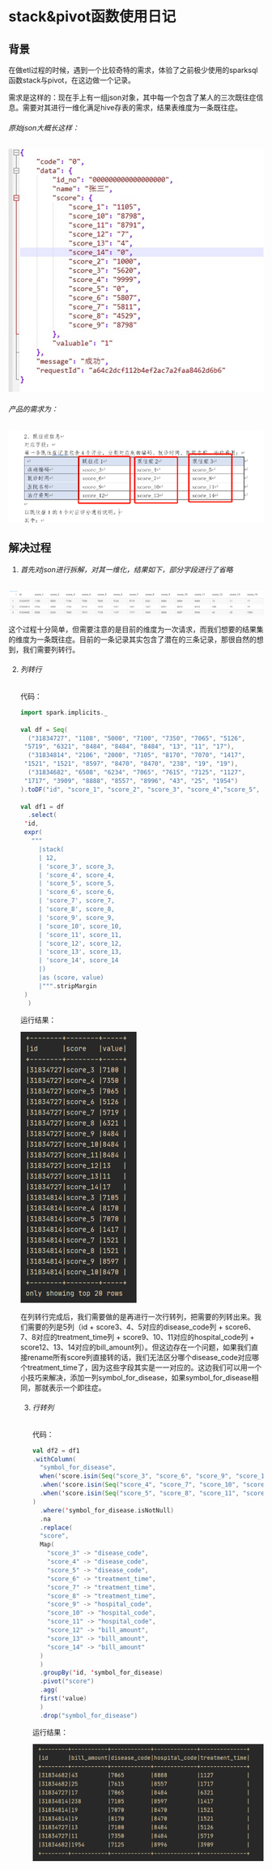 # stack&pivot函数使用日记

## 背景

在做etl过程的时候，遇到一个比较奇特的需求，体验了之前极少使用的sparksql函数stack与pivot，在这边做一个记录。

需求是这样的：现在手上有一组json对象，其中每一个包含了某人的三次既往症信息。需要对其进行一维化满足hive存表的需求，结果表维度为一条既往症。

###### 原始json大概长这样：

![image](https://github.com/jiandongchen/notes/blob/main/summary/spark/images/json.jpg)

###### 产品的需求为：

![image](https://github.com/jiandongchen/notes/blob/main/summary/spark/images/requirement.png)

## 解决过程

1. ###### 首先对json进行拆解，对其一维化，结果如下，部分字段进行了省略

![image](https://github.com/jiandongchen/notes/blob/main/summary/spark/images/select-result.png)

这个过程十分简单，但需要注意的是目前的维度为一次请求，而我们想要的结果集的维度为一条既往症。目前的一条记录其实包含了潜在的三条记录，那很自然的想到，我们需要列转行。

2. ###### 列转行

   代码：

   ```scala
   import spark.implicits._
   
   val df = Seq(
     ("31834727", "1108", "5000", "7100", "7350", "7065", "5126",
   	"5719", "6321", "8484", "8484", "8484", "13", "11", "17"),
     ("31834814", "2106", "2000", "7105", "8170", "7070", "1417",
   	"1521", "1521", "8597", "8470", "8470", "238", "19", "19"),
     ("31834682", "6508", "6234", "7065", "7615", "7125", "1127",
   	"1717", "3909", "8888", "8557", "8996", "43", "25", "1954")
   ).toDF("id", "score_1", "score_2", "score_3", "score_4","score_5", "score_6", "score_7", "score_8", "score_9", "score_10","score_11", "score_12", "score_13", "score_14")
   
   val df1 = df
     .select(
   	'id,
   	expr(
   	  """
   		|stack(
   		| 12,
   		| 'score_3', score_3,
   		| 'score_4', score_4,
   		| 'score_5', score_5,
   		| 'score_6', score_6,
   		| 'score_7', score_7,
   		| 'score_8', score_8,
   		| 'score_9', score_9,
   		| 'score_10', score_10,
   		| 'score_11', score_11,
   		| 'score_12', score_12,
   		| 'score_13', score_13,
   		| 'score_14', score_14
   		|)
   		|as (score, value)
   		|""".stripMargin
   	)
     )
   ```

   运行结果：

   

   ![image](https://github.com/jiandongchen/notes/blob/main/summary/spark/images/df1.png)

   在列转行完成后，我们需要做的是再进行一次行转列，把需要的列转出来。我们需要的列是5列（id + score3、4、5对应的disease_code列 + score6、7、8对应的treatment_time列 + score9、10、11对应的hospital_code列 + score12、13、14对应的bill_amount列）。但这边存在一个问题，如果我们直接rename所有score列直接转的话，我们无法区分哪个disease_code对应哪个treatment_time了，因为这些字段其实是一一对应的。这边我们可以用一个小技巧来解决，添加一列symbol_for_disease，如果symbol_for_disease相同，那就表示一个即往症。

   3. ###### 行转列

      代码：

      ```scala
      val df2 = df1
      .withColumn(
        "symbol_for_disease",
        when('score.isin(Seq("score_3", "score_6", "score_9", "score_12"): _*), 1)
      	.when('score.isin(Seq("score_4", "score_7", "score_10", "score_13"): _*), 2)
      	.when('score.isin(Seq("score_5", "score_8", "score_11", "score_14"): _*), 3)
      )
        .where('symbol_for_disease.isNotNull)
        .na
        .replace(
      	"score",
      	Map(
      	  "score_3" -> "disease_code",
      	  "score_4" -> "disease_code",
      	  "score_5" -> "disease_code",
      	  "score_6" -> "treatment_time",
      	  "score_7" -> "treatment_time",
      	  "score_8" -> "treatment_time",
      	  "score_9" -> "hospital_code",
      	  "score_10" -> "hospital_code",
      	  "score_11" -> "hospital_code",
      	  "score_12" -> "bill_amount",
      	  "score_13" -> "bill_amount",
      	  "score_14" -> "bill_amount"
      	)
        )
        .groupBy('id, 'symbol_for_disease)
        .pivot("score")
        .agg(
      	first('value)
        )
        .drop("symbol_for_disease")
      ```

      运行结果：

      ![image](https://github.com/jiandongchen/notes/blob/main/summary/spark/images/df2.png)